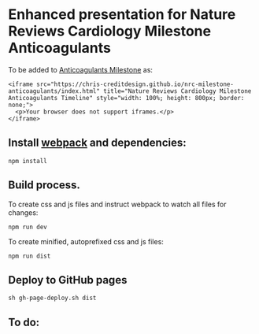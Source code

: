 # Enhanced presentation for Nature Reviews Cardiology Milestone Anticoagulants

To be added to [Anticoagulants Milestone](https://www.nature.com/collections/hbcnxgwklt) as: 

	<iframe src="https://chris-creditdesign.github.io/nrc-milestone-anticoagulants/index.html" title="Nature Reviews Cardiology Milestone Anticoagulants Timeline" style="width: 100%; height: 800px; border: none;">
	  <p>Your browser does not support iframes.</p>
	</iframe>

## Install [webpack](https://webpack.js.org/) and dependencies:

	npm install

## Build process. 

To create css and js files and instruct webpack to watch all files for changes:

	npm run dev

To create minified, autoprefixed css and js files:

	npm run dist

## Deploy to GitHub pages

	sh gh-page-deploy.sh dist

## To do:


